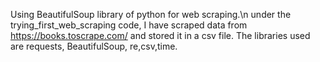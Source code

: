 Using BeautifulSoup library of python for web scraping.\n
under the trying_first_web_scraping code, I have scraped data from https://books.toscrape.com/ and stored it in a csv file.
The libraries used are requests, BeautifulSoup, re,csv,time.
